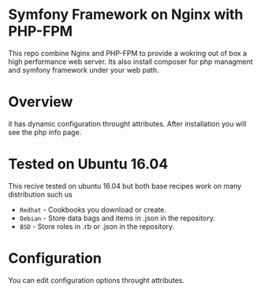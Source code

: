 Symfony Framework on Nginx with PHP-FPM
==========

This repo combine Nginx and PHP-FPM to provide a wokring out of box a high performance web server. Its also install composer for php managment and symfony framework under your web path.

Overview
========

it has dynamic configuration throught attributes. After installation you will see the php info page.


Tested on Ubuntu 16.04
======================

This recive tested on ubuntu 16.04 but both base recipes work on many distribution such us

* `Redhat` - Cookbooks you download or create.
* `Debian` - Store data bags and items in .json in the repository.
* `BSD` - Store roles in .rb or .json in the repository.

Configuration
=============

You can edit configuration options throught attributes.
